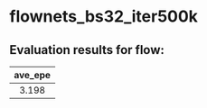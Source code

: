 # flownets_bs32_iter500k  

## Evaluation results for flow:  

|  ave_epe  |  
|:---------:|  
|   3.198   |
